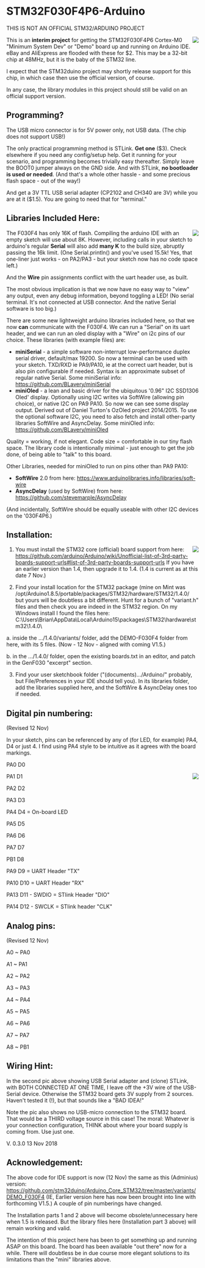 # STM32F030F4P6-Arduino

THIS IS NOT AN OFFICIAL STM32/ARDUINO PROJECT

<img align="right" src="STM32F030-Dev-Brd.jpg">This is an __interim project__ 
for getting the STM32F030F4P6 Cortex-M0 "Minimum System Dev" or "Demo" board 
up and running on Arduino IDE.  eBay and AliExpress are flooded with these for $2.  This may be a 32-bit chip at 48MHz, but it is the baby of the STM32 line.

I expect that the STM32duino project may shortly release 
support for this chip, in which case then use the official version, of course.  

In any case, the library modules in this project should still be valid on an official support version.

## Programming?

The USB micro connector is for 5V power only, not USB data. (The chip does not support USB!)

The only practical programming method is STLink.
**Get one** ($3). Check elsewhere if you need any config/setup help. 
Get it running for your scenario, and programming becomes trivially easy thereafter. Simply leave the BOOT0 jumper always on the GND side.
And with STLink, __no bootloader is used or needed__. (And that's a whole other hassle - and some precious flash space - out of the way!)

And get a 3V TTL USB serial adapter (CP2102 and CH340 are 3V) while you are at it ($1.5). You are going to need that for "terminal."

## Libraries Included Here:

<img align="right" src="P1070122.JPG">The F030F4 has only 16K of flash. Compiling the arduino IDE with an empty sketch will use about 8K. 
However, including calls in your sketch to arduino's regular __Serial__ will also add __many K__ to the build size, abruptly passing the 16k limit. (One Serial.println() and you've used 15.5k! Yes, that one-liner just works - on PA2/PA3 - but your sketch now has no code space left.) 

And the __Wire__ pin assignments conflict with the uart header use, as built.

The most obvious implication is that we now have no easy way to "view" any output, even any debug information,
beyond toggling a LED!  (No serial terminal. It's not connected at USB connector. 
And the native Serial software is too big.)

There are some new lightweight arduino libraries included here, so that we now **can** communicate 
with the F030F4. We can run a "Serial" on its uart header, and we can run an oled display with a "Wire" on i2c pins of our choice. These libraries (with example files) are:

 - __miniSerial__ - a simple software non-interrupt low-performance duplex serial driver, default/max 19200. 
      So now a terminal can be used with your sketch. TXD/RXD ie PA9/PA10, ie at the correct uart header, 
      but is also pin configurable if needed.
      Syntax is an approximate subset of regular native Serial. 
      Some miniSerial info:  https://github.com/BLavery/miniSerial
 - __miniOled__ - a lean and basic driver for the ubiquitous '0.96" I2C SSD1306 Oled' display. 
      Optionally using I2C writes via SoftWire (allowing pin choice), or native I2C on PA9 PA10.
      So now we can see some display output. 
      Derived out of Daniel Turton's OzOled project 2014/2015. 
      To use the optional software I2C, you need to also fetch and install other-party libraries SoftWire and AsyncDelay. 
      Some miniOled info: https://github.com/BLavery/miniOled

Quality = working, if not elegant. 
Code size = comfortable in our tiny flash space.
The library code is intentionally minimal - just enough to get the job done, of being able to "talk"
to this board. 

Other Libraries, needed for miniOled to run on pins other than PA9 PA10:
 - __SoftWire__ 2.0 from here: https://www.arduinolibraries.info/libraries/soft-wire
 - __AsyncDelay__ (used by SoftWire) from here: https://github.com/stevemarple/AsyncDelay

(And incidentally, SoftWire should be equally useable with other I2C devices on the '030F4P6.)

## Installation:
<img align="right" src="P1070121.JPG">

1. You must install the STM32 core (official) board support from here:
   https://github.com/arduino/Arduino/wiki/Unofficial-list-of-3rd-party-boards-support-urls#list-of-3rd-party-boards-support-urls
   If you have an earlier version than 1.4, then upgrade it to 1.4.  (1.4 is current as at this date 7 Nov.)

2. Find your install location for the STM32 package (mine on Mint was /opt/Arduino1.8.5/portable/packages/STM32/hardware/STM32/1.4.0/
but yours will be doubtless a bit different. Hunt for a bunch of "variant.h" files and then check
you are indeed in the STM32 region. On my Windows install I found the files here:  C:\Users\Brian\AppData\Local\Arduino15\packages\STM32\hardware\stm32\1.4.0\

a. inside the .../1.4.0/variants/ folder, add the DEMO-F030F4 folder from here, with its 5 files. (Now - 12 Nov - aligned with coming V1.5.)

b. in the .../1.4.0/ folder, open the existing boards.txt in an editor, and patch in the GenF030 "excerpt" section.

3. Find your user sketchbook folder ("(documents).../Arduino/" probably, but File/Preferences in your IDE should tell you).
In its libraries folder, add the libraries supplied here, and the SoftWire & AsyncDelay ones too if needed.


## Digital pin numbering: 

(Revised 12 Nov)

In your sketch, pins can be referenced by any of (for LED, for example) PA4,  D4  or just 4. I find using PA4 style to be intuitive as it agrees with the board markings.

  PA0  D0 
  
  PA1  D1 <img align="right" src="ss66.jpg">
  
  PA2  D2  
  
  PA3  D3  
  
  PA4  D4  = On-board LED
  
  PA5  D5  
  
  PA6  D6  
  
  PA7  D7  
  
  PB1  D8  
  
  PA9  D9  = UART Header "TX" 
  
  PA10 D10 = UART Header "RX" 
  
  PA13 D11 - SWDIO  = STlink Header "DIO"
  
  PA14 D12 - SWCLK  = STlink header "CLK"
  

## Analog pins: 

(Revised 12 Nov)

A0	~ PA0

A1	~ PA1

A2	~ PA2

A3	~ PA3

A4	~ PA4

A5	~ PA5

A6	~ PA6

A7	~ PA7

A8	~ PB1

	
## Wiring Hint:

In the second pic above showing USB Serial adapter and (clone) STLink, with BOTH CONNECTED AT ONE TIME, I leave off the +3V wire of the USB-Serial device. Otherwise the STM32 board gets 3V supply from 2 sources. Haven't tested it (!), but that sounds like a "BAD IDEA!"

Note the pic also shows no USB-micro connection to the STM32 board. That would be a THIRD voltage source in this case!   The moral: Whatever is your connection configuration, THINK about where your board supply is coming from. Use just one.

V. 0.3.0 13 Nov 2018

## Acknowledgement:

The above code for IDE support is now (12 Nov) the same as this (Adminius) version: 
    https://github.com/stm32duino/Arduino_Core_STM32/tree/master/variants/DEMO_F030F4 
(IE, Earlier version here has now been brought into line with forthcoming V1.5.) A couple of pin numberings have changed. 
    
The Installation parts 1 and 2 above will become obsolete/unnecessary here when 1.5 is released.
But the library files here (Installation part 3 above) will remain working and valid. 

The intention of this project here has been to get something up and running ASAP on this board. The board has been available "out there" now for a while. There will doubtless be in due course more elegant solutions to its limitations than the "mini" libraries above.  



